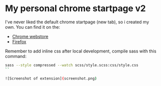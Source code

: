 # My personal chrome startpage v2

I've never liked the default chrome startpage (new tab), so i created my own. You can find it on the:

- [Chrome webstore](https://chrome.google.com/webstore/detail/new-tab-speeddial-v2/iekhhppnomnclfcchdlfnlnfmdlbfono)
- [Firefox](https://addons.mozilla.org/en-US/firefox/addon/new-tab-speeddial-v2/)

Remember to add inline css after local development, compile sass with this command:

```bash
sass --style compressed --watch scss/style.scss:css/style.css
``

![Screenshot of extension](screenshot.png)
